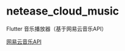 # netease_cloud_music

Flutter 音乐播放器（基于网易云音乐API）

[网易云音乐API](https://github.com/Binaryify/NeteaseCloudMusicApi)
